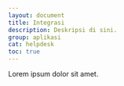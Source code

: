 ```yaml
---
layout: document
title: Integrasi
description: Deskripsi di sini.
group: aplikasi
cat: helpdesk
toc: true
---
```


Lorem ipsum dolor sit amet.
